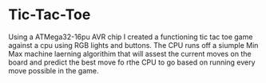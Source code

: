 # Tic-Tac-Toe
Using a ATMega32-16pu AVR chip I created a functioning tic tac toe game against a cpu using RGB lights and buttons.
The CPU runs off a siumple Min Max machine laerning algorithim that will assest the current moves on the board and predict the best move fo rthe CPU to go based on running every move possible in the game.
